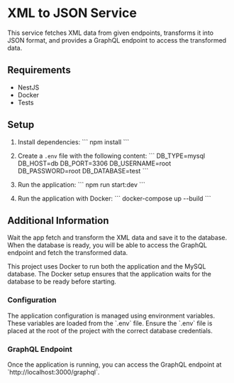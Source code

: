 # XML to JSON Service

This service fetches XML data from given endpoints, transforms it into JSON format, and provides a GraphQL endpoint to access the transformed data.

## Requirements

- NestJS
- Docker
- Tests

## Setup

1. Install dependencies:
   \`\`\`
   npm install
   \`\`\`

2. Create a `.env` file with the following content:
   \`\`\`
   DB_TYPE=mysql
   DB_HOST=db
   DB_PORT=3306
   DB_USERNAME=root
   DB_PASSWORD=root
   DB_DATABASE=test
   \`\`\`

3. Run the application:
   \`\`\`
   npm run start:dev
   \`\`\`

4. Run the application with Docker:
   \`\`\`
   docker-compose up --build
   \`\`\`

## Additional Information

Wait the app fetch and transform the XML data and save it to the database. When the database is ready, you will be able to access the GraphQL endpoint and fetch the transformed data.

This project uses Docker to run both the application and the MySQL database. The Docker setup ensures that the application waits for the database to be ready before starting.

### Configuration

The application configuration is managed using environment variables. These variables are loaded from the \`.env\` file. Ensure the \`.env\` file is placed at the root of the project with the correct database credentials.

### GraphQL Endpoint

Once the application is running, you can access the GraphQL endpoint at \`http://localhost:3000/graphql\`.
